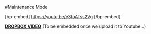 #Maintenance Mode

[bp-embed] https://youtu.be/e3foATss2Vg [/bp-embed]

[**DROPBOX VIDEO**](https://www.dropbox.com/s/yixsbgh9rth3zr1/buddyboss-theme-options-maintenance-mode.mp4?raw=1)
(To be embedded once we upload it to Youtube...)